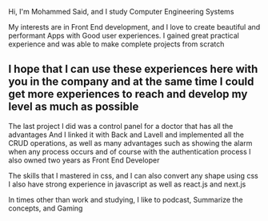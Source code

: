 Hi, I'm Mohammed Said, and I study Computer Engineering Systems 

My interests are in Front End development, and I love to create beautiful and performant Apps with Good user experiences.
I gained great practical experience and was able to make complete projects from scratch

I hope that I can use these experiences here with you in the company and at the same time I could get more experiences to reach and develop my level as much as possible
---
The last project I did was a control panel for a doctor that has all the advantages
And I linked it with Back and Lavell and implemented all the CRUD operations, as well as many advantages such as showing the alarm when any process occurs and of course with the authentication process
I also owned two years as Front End Developer

The skills that I mastered in css, and I can also convert any shape using css
I also have strong experience in javascript as well as react.js and next.js

In times other than work and studying, I like to podcast, Summarize the concepts, and Gaming


